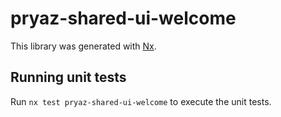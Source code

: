 # pryaz-shared-ui-welcome

This library was generated with [Nx](https://nx.dev).

## Running unit tests

Run `nx test pryaz-shared-ui-welcome` to execute the unit tests.
